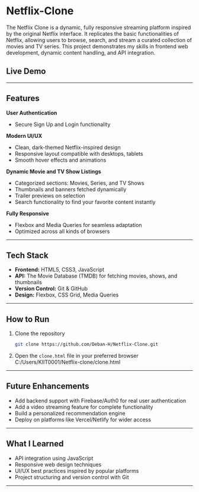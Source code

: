 # Netflix-Clone
The Netflix Clone is a dynamic, fully responsive streaming platform inspired by the original Netflix interface. It replicates the basic functionalities of Netflix, allowing users to browse, search, and stream a curated collection of movies and TV series. This project demonstrates my skills in frontend web development, dynamic content handling, and API integration.

##  Live Demo



---

## Features

**User Authentication**  
- Secure Sign Up and Login functionality 

 **Modern UI/UX**  
- Clean, dark-themed Netflix-inspired design  
- Responsive layout compatible with desktops, tablets  
- Smooth hover effects and animations

**Dynamic Movie and TV Show Listings**  
- Categorized sections: Movies, Series, and TV Shows  
- Thumbnails and banners fetched dynamically  
- Trailer previews on selection  
- Search functionality to find your favorite content instantly

 **Fully Responsive**  
- Flexbox and Media Queries for seamless adaptation  
- Optimized across all kinds of browsers

---

## Tech Stack

- **Frontend:** HTML5, CSS3, JavaScript  
- **API:** The Movie Database (TMDB) for fetching movies, shows, and thumbnails  
- **Version Control:** Git & GitHub  
- **Design:** Flexbox, CSS Grid, Media Queries

---

## How to Run

1. Clone the repository  
   ```bash
   git clone https://github.com/Deban-H/Netflix-Clone.git
   ```

2. Open the `clone.html` file in your preferred browser  
C:/Users/KIIT0001/Netflix-clone/clone.html

---

## Future Enhancements

- Add backend support with Firebase/Auth0 for real user authentication  
- Add a video streaming feature for complete functionality  
- Build a personalized recommendation engine  
- Deploy on platforms like Vercel/Netlify for wider access

---

## What I Learned

- API integration using JavaScript  
- Responsive web design techniques  
- UI/UX best practices inspired by popular platforms  
- Project structuring and version control with Git

---
